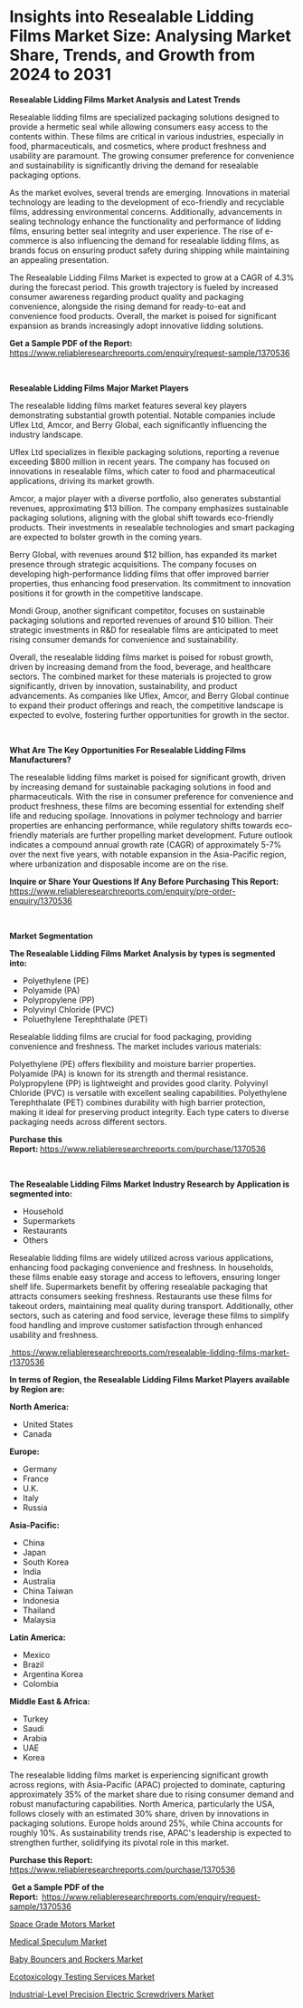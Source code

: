 <p><h1>Insights into Resealable Lidding Films Market Size: Analysing Market Share, Trends, and Growth from 2024 to 2031</h1></p><p><strong>Resealable Lidding Films Market Analysis and Latest Trends</strong></p>
<p><p>Resealable lidding films are specialized packaging solutions designed to provide a hermetic seal while allowing consumers easy access to the contents within. These films are critical in various industries, especially in food, pharmaceuticals, and cosmetics, where product freshness and usability are paramount. The growing consumer preference for convenience and sustainability is significantly driving the demand for resealable packaging options.</p><p>As the market evolves, several trends are emerging. Innovations in material technology are leading to the development of eco-friendly and recyclable films, addressing environmental concerns. Additionally, advancements in sealing technology enhance the functionality and performance of lidding films, ensuring better seal integrity and user experience. The rise of e-commerce is also influencing the demand for resealable lidding films, as brands focus on ensuring product safety during shipping while maintaining an appealing presentation.</p><p>The Resealable Lidding Films Market is expected to grow at a CAGR of 4.3% during the forecast period. This growth trajectory is fueled by increased consumer awareness regarding product quality and packaging convenience, alongside the rising demand for ready-to-eat and convenience food products. Overall, the market is poised for significant expansion as brands increasingly adopt innovative lidding solutions.</p></p>
<p><strong>Get a Sample PDF of the Report:&nbsp;</strong> <a href="https://www.reliableresearchreports.com/enquiry/request-sample/1370536?utm_campaign=33&utm_medium=2&utm_source=Github&utm_content=ia&utm_term=06122024&utm_id=resealable-lidding-films">https://www.reliableresearchreports.com/enquiry/request-sample/1370536</a></p>
<p>&nbsp;</p>
<p><strong>Resealable Lidding Films Major Market Players</strong></p>
<p><p>The resealable lidding films market features several key players demonstrating substantial growth potential. Notable companies include Uflex Ltd, Amcor, and Berry Global, each significantly influencing the industry landscape.</p><p>Uflex Ltd specializes in flexible packaging solutions, reporting a revenue exceeding $800 million in recent years. The company has focused on innovations in resealable films, which cater to food and pharmaceutical applications, driving its market growth.</p><p>Amcor, a major player with a diverse portfolio, also generates substantial revenues, approximating $13 billion. The company emphasizes sustainable packaging solutions, aligning with the global shift towards eco-friendly products. Their investments in resealable technologies and smart packaging are expected to bolster growth in the coming years.</p><p>Berry Global, with revenues around $12 billion, has expanded its market presence through strategic acquisitions. The company focuses on developing high-performance lidding films that offer improved barrier properties, thus enhancing food preservation. Its commitment to innovation positions it for growth in the competitive landscape.</p><p>Mondi Group, another significant competitor, focuses on sustainable packaging solutions and reported revenues of around $10 billion. Their strategic investments in R&D for resealable films are anticipated to meet rising consumer demands for convenience and sustainability.</p><p>Overall, the resealable lidding films market is poised for robust growth, driven by increasing demand from the food, beverage, and healthcare sectors. The combined market for these materials is projected to grow significantly, driven by innovation, sustainability, and product advancements. As companies like Uflex, Amcor, and Berry Global continue to expand their product offerings and reach, the competitive landscape is expected to evolve, fostering further opportunities for growth in the sector.</p></p>
<p>&nbsp;</p>
<p><strong>What Are The Key Opportunities For Resealable Lidding Films Manufacturers?</strong></p>
<p><p>The resealable lidding films market is poised for significant growth, driven by increasing demand for sustainable packaging solutions in food and pharmaceuticals. With the rise in consumer preference for convenience and product freshness, these films are becoming essential for extending shelf life and reducing spoilage. Innovations in polymer technology and barrier properties are enhancing performance, while regulatory shifts towards eco-friendly materials are further propelling market development. Future outlook indicates a compound annual growth rate (CAGR) of approximately 5-7% over the next five years, with notable expansion in the Asia-Pacific region, where urbanization and disposable income are on the rise.</p></p>
<p><strong>Inquire or Share Your Questions If Any Before Purchasing This Report:</strong> <a href="https://www.reliableresearchreports.com/enquiry/pre-order-enquiry/1370536?utm_campaign=33&utm_medium=2&utm_source=Github&utm_content=ia&utm_term=06122024&utm_id=resealable-lidding-films">https://www.reliableresearchreports.com/enquiry/pre-order-enquiry/1370536</a></p>
<p>&nbsp;</p>
<p><strong>Market Segmentation</strong></p>
<p><strong>The Resealable Lidding Films Market Analysis by types is segmented into:</strong></p>
<p><ul><li>Polyethylene (PE)</li><li>Polyamide (PA)</li><li>Polypropylene (PP)</li><li>Polyvinyl Chloride (PVC)</li><li>Poluethylene Terephthalate (PET)</li></ul></p>
<p><p>Resealable lidding films are crucial for food packaging, providing convenience and freshness. The market includes various materials: </p><p>Polyethylene (PE) offers flexibility and moisture barrier properties. Polyamide (PA) is known for its strength and thermal resistance. Polypropylene (PP) is lightweight and provides good clarity. Polyvinyl Chloride (PVC) is versatile with excellent sealing capabilities. Polyethylene Terephthalate (PET) combines durability with high barrier protection, making it ideal for preserving product integrity. Each type caters to diverse packaging needs across different sectors.</p></p>
<p><strong>Purchase this Report:&nbsp;</strong><a href="https://www.reliableresearchreports.com/purchase/1370536?utm_campaign=33&utm_medium=2&utm_source=Github&utm_content=ia&utm_term=06122024&utm_id=resealable-lidding-films">https://www.reliableresearchreports.com/purchase/1370536</a></p>
<p>&nbsp;</p>
<p><strong>The Resealable Lidding Films Market Industry Research by Application is segmented into:</strong></p>
<p><ul><li>Household</li><li>Supermarkets</li><li>Restaurants</li><li>Others</li></ul></p>
<p><p>Resealable lidding films are widely utilized across various applications, enhancing food packaging convenience and freshness. In households, these films enable easy storage and access to leftovers, ensuring longer shelf life. Supermarkets benefit by offering resealable packaging that attracts consumers seeking freshness. Restaurants use these films for takeout orders, maintaining meal quality during transport. Additionally, other sectors, such as catering and food service, leverage these films to simplify food handling and improve customer satisfaction through enhanced usability and freshness.</p></p>
<p><a href="https://www.reliableresearchreports.com/resealable-lidding-films-market-r1370536?utm_campaign=33&utm_medium=2&utm_source=Github&utm_content=ia&utm_term=06122024&utm_id=resealable-lidding-films">&nbsp;https://www.reliableresearchreports.com/resealable-lidding-films-market-r1370536</a></p>
<p><strong>In terms of Region, the Resealable Lidding Films Market Players available by Region are:</strong></p>
<p>
    <p> <strong> North America: </strong>
        <ul>
            <li>United States</li>
            <li>Canada</li>
        </ul>
        </p> 
    <p> <strong> Europe: </strong>
        <ul>
            <li>Germany</li>
            <li>France</li>
            <li>U.K.</li>
            <li>Italy</li>
            <li>Russia</li>
        </ul>
        </p> 
    <p> <strong> Asia-Pacific: </strong>
        <ul>
            <li>China</li>
            <li>Japan</li>
            <li>South Korea</li>
            <li>India</li>
            <li>Australia</li>
            <li>China Taiwan</li>
            <li>Indonesia</li>
            <li>Thailand</li>
            <li>Malaysia</li>
        </ul>
        </p> 
    <p> <strong> Latin America: </strong>
        <ul>
            <li>Mexico</li>
            <li>Brazil</li>
            <li>Argentina Korea</li>
            <li>Colombia</li>
        </ul>
        </p> 
    <p> <strong> Middle East & Africa: </strong>
        <ul>
            <li>Turkey</li>
            <li>Saudi</li>
            <li>Arabia</li>
            <li>UAE</li>
            <li>Korea</li>
        </ul>
    </p>
    </p>
<p><p>The resealable lidding films market is experiencing significant growth across regions, with Asia-Pacific (APAC) projected to dominate, capturing approximately 35% of the market share due to rising consumer demand and robust manufacturing capabilities. North America, particularly the USA, follows closely with an estimated 30% share, driven by innovations in packaging solutions. Europe holds around 25%, while China accounts for roughly 10%. As sustainability trends rise, APAC's leadership is expected to strengthen further, solidifying its pivotal role in this market.</p></p>
<p><strong>Purchase this Report: </strong><a href="https://www.reliableresearchreports.com/purchase/1370536?utm_campaign=33&utm_medium=2&utm_source=Github&utm_content=ia&utm_term=06122024&utm_id=resealable-lidding-films">https://www.reliableresearchreports.com/purchase/1370536</a></p>
<p>&nbsp;<strong>Get a Sample PDF of the Report:&nbsp;&nbsp;</strong><a href="https://www.reliableresearchreports.com/enquiry/request-sample/1370536?utm_campaign=33&utm_medium=2&utm_source=Github&utm_content=ia&utm_term=06122024&utm_id=resealable-lidding-films">https://www.reliableresearchreports.com/enquiry/request-sample/1370536</a></p>
<p><strong></strong></p>
<p><p><a href="https://issuu.com/reportprime-2/docs/space-grade-motors-market-size-2030.pptx?utm_campaign=33&utm_medium=2&utm_source=Github&utm_content=ia&utm_term=06122024&utm_id=resealable-lidding-films">Space Grade Motors Market</a></p><p><a href="https://www.linkedin.com/pulse/medical-speculum-market-global-regional-analysis-focus-wtzde?utm_campaign=33&utm_medium=2&utm_source=Github&utm_content=ia&utm_term=06122024&utm_id=resealable-lidding-films">Medical Speculum Market</a></p><p><a href="https://github.com/OlenFleming68/Market-Research-Report-List-1/blob/main/baby-bouncers-and-rockers-market.md?utm_campaign=33&utm_medium=2&utm_source=Github&utm_content=ia&utm_term=06122024&utm_id=resealable-lidding-films">Baby Bouncers and Rockers Market</a></p><p><a href="https://issuu.com/reportprime-2/docs/ecotoxicology-testing-services-market-size-2030.pp?utm_campaign=33&utm_medium=2&utm_source=Github&utm_content=ia&utm_term=06122024&utm_id=resealable-lidding-films">Ecotoxicology Testing Services Market</a></p><p><a href="https://github.com/XavierTyler76/Market-Research-Report-List-1/blob/main/industrial-level-precision-electric-screwdrivers-market.md?utm_campaign=33&utm_medium=2&utm_source=Github&utm_content=ia&utm_term=06122024&utm_id=resealable-lidding-films">Industrial-Level Precision Electric Screwdrivers Market</a></p></p>